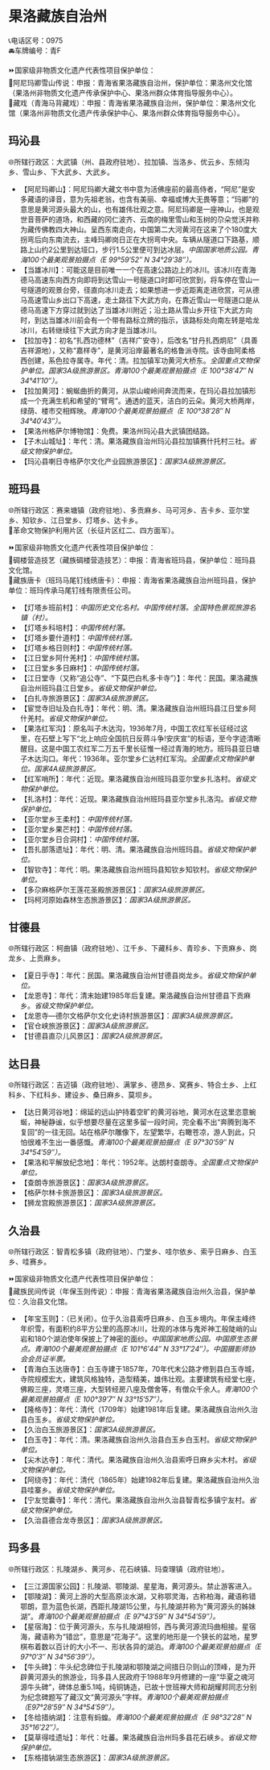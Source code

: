# 果洛藏族自治州  
📞电话区号：0975  
🚘车牌编号：青F  
  
⏩国家级非物质文化遗产代表性项目保护单位：  
🔸阿尼玛卿雪山传说：申报：青海省果洛藏族自治州，保护单位：果洛州文化馆（果洛州非物质文化遗产传承保护中心、果洛州群众体育指导服务中心）。  
🔸藏戏（青海马背藏戏）：申报：青海省果洛藏族自治州，保护单位：果洛州文化馆（果洛州非物质文化遗产传承保护中心、果洛州群众体育指导服务中心）。  

## 玛沁县  
🌐所辖行政区：大武镇（州、县政府驻地）、拉加镇、当洛乡、优云乡、东倾沟乡、雪山乡、下大武乡、大武乡。  
  
* 【阿尼玛卿山】：阿尼玛卿大藏文书中意为活佛座前的最高侍者，“阿尼”是安多藏语的译音，意为先祖老翁，也含有美丽、幸福或博大无畏等意；“玛卿”的意思是黄河源头最大的山，也有雄伟壮观之意。阿尼玛卿是一座神山，也是观世音菩萨的道场，和西藏的冈仁波齐、云南的梅里雪山和玉树的尕朵觉沃并称为藏传佛教四大神山。呈西东南走向，中国第二大河黄河在这来了个180度大拐弯后向东南流去，主峰玛卿岗日正在大拐弯中央。车辆从隧道口下路基，顺路上山约2公里到达垭口，步行1.5公里便可到达冰层。*中国国家地质公园。青海100个最美观景拍摄点（E 99°59′52″ N 34°29′38″）。*  
* 【当雄冰川】：可能这是目前唯一一个在高速公路边上的冰川。该冰川在青海德马高速东向西方向即将到达雪山一号隧道口时即可欣赏到，将车停在雪山一号隧道的观景台旁，径直向冰川走去；如果想进一步近距离走进欣赏，可从德马高速雪山乡出口下高速，走土路往下大武方向，在靠近雪山一号隧道口是从德马高速下方穿过就到达了当雄冰川附近；沿土路从雪山乡开往下大武方向时，到达当雄冰川前会有一个带有路标立牌的指示，该路标处向南左转是哈龙冰川，右转继续往下大武方向才是当雄冰川。
* 【拉加寺】：初名“扎西功德林”（吉祥广安寺），后改名“甘丹扎西炯尼”（具善吉祥源地），又称“嘉样寺”，是黄河沿岸最著名的格鲁派寺院。该寺由阿柔格西创建，系色拉寺属寺。年代：清。拉加镇军功黄河大桥东。*全国重点文物保护单位。国家3A级旅游景区。青海100个最美观景拍摄点（E 100°38′47″ N 34°41′10″）。*  
* 【拉加黄河】：蜿蜒曲折的黄河，从崇山峻岭间奔流而来，在玛沁县拉加镇形成一个充满生机和希望的“臂弯”。通透的蓝天，洁白的云朵。黄河大桥两岸，绿荫、楼市交相辉映。*青海100个最美观景拍摄点（E 100°38′28″ N 34°40′43″）。*  
* 【果洛州格萨尔博物馆】：免费。果洛州玛沁县大武镇团结路。  
* 【子木山城址】：年代：清。果洛藏族自治州玛沁县拉加镇赛什托村三社。*省级文物保护单位。*    
* 【玛沁县喇日寺格萨尔文化产业园旅游景区】：*国家3A级旅游景区。*  

## 班玛县  
🌐所辖行政区：赛来塘镇（政府驻地）、多贡麻乡、马可河乡、吉卡乡、亚尔堂乡、知钦乡、江日堂乡、灯塔乡、达卡乡。  
🚩革命文物保护利用片区（长征片区红二、四方面军）。  
  
⏩国家级非物质文化遗产代表性项目保护单位：  
🔸碉楼营造技艺（藏族碉楼营造技艺）：申报：青海省班玛县，保护单位：班玛县文化馆。  
🔸藏族唐卡（班玛马尾钉线绣唐卡）：申报：青海省果洛藏族自治州班玛县，保护单位：班玛传承马尾钉线有限责任公司。  
  
* 【灯塔乡班前村】：*中国历史文化名村。中国传统村落。全国特色景观旅游名镇（村）。*  
* 【灯塔乡科培村】：*中国传统村落。*  
* 【灯塔乡要什道村】：*中国传统村落。*  
* 【灯塔乡格日则村】：*中国传统村落。*  
* 【江日堂乡阿什羌村】：*中国传统村落。*  
* 【江日堂乡多日麻村】：*中国传统村落。*  
* 【江日堂寺（又称“追公寺”、“下莫巴白札多卡寺”）】：年代：民国。果洛藏族自治州班玛县江日堂乡。*省级文物保护单位。*
* 【白扎寺旅游景区】：*国家3A级旅游景区。*  
* 【宦觉寺旧址及白扎寺】：年代：明、清。果洛藏族自治州班玛县江日堂乡阿什羌村。*省级文物保护单位。*
* 【果洛红军沟】：原名叫子木达沟，1936年7月，中国工农红军长征经过这里，在石壁上写下“北上响应全国抗日反蒋斗争!安庆宣”的标语，至今字迹清晰醒目。这是中国工农红军二万五千里长征惟一经过青海的地方。班玛县亚日塘子木达沟口。年代：1936年。亚尔堂乡仁达村红军沟。*全国重点文物保护单位。国家4A级旅游景区。*  
* 【红军哨所】：年代：近现。果洛藏族自治州班玛县亚尔堂乡扎洛村。*省级文物保护单位。*
* 【扎洛村】：年代：近现。果洛藏族自治州班玛县亚尔堂乡扎洛沟。*省级文物保护单位。*
* 【亚尔堂乡王柔村】：*中国传统村落。*  
* 【亚尔堂乡果芒村】：*中国传统村落。*  
* 【亚尔堂乡日合洞村】：*中国传统村落。*  
* 【吾扎部落遗址】：年代：明、清。果洛藏族自治州班玛县。*省级文物保护单位。*
* 【智钦寺】：年代：明。果洛藏族自治州班玛县知钦乡知钦村。*省级文物保护单位。*    
* 【多尕麻格萨尔王莲花圣殿旅游景区】：*国家3A级旅游景区。*  
* 【玛柯河原始森林生态旅游景区】：*国家3A级旅游景区。*  

## 甘德县  
🌐所辖行政区：柯曲镇（政府驻地）、江千乡、下藏科乡、青珍乡、下贡麻乡、岗龙乡、上贡麻乡。  
  
* 【夏日乎寺】：年代：民国。果洛藏族自治州甘德县岗龙乡。*省级文物保护单位。*
* 【龙恩寺】：年代：清末始建1985年后复建。果洛藏族自治州甘德县下贡麻乡。*省级文物保护单位。*    
* 【龙恩寺—德尔文格萨尔文化史诗村旅游景区】：*国家3A级旅游景区。*  
* 【官仓峡旅游景区】：*国家3A级旅游景区。*  
* 【甘德县直尕儿风景区】：*国家2A级旅游景区。*  

## 达日县  
🌐所辖行政区：吉迈镇（政府驻地）、满掌乡、德昂乡、窝赛乡、特合土乡、上红科乡、下红科乡、建设乡、桑日麻乡、莫坝乡。  
  
* 【达日黄河谷地】：绵延的远山护持着空旷的黄河谷地，黄河水在这里恣意蜿蜒，神秘静谧，似乎想要尽量在这里多留一段时间，完全看不出“奔腾到海不复回”的一往无回。站在格萨尔雕像下，左望繁华，右瞰苍凉，游人到此，只怕很难不生出一番感慨。*青海100个最美观景拍摄点（E 97°30′59″ N 34°54′59″）。*  
* 【果洛和平解放纪念地】：年代：1952年。达朗村查朗寺。*全国重点文物保护单位。*    
* 【查朗寺旅游景区】：*国家3A级旅游景区。*  
* 【格萨尔林卡旅游景区】：*国家3A级旅游景区。*  
* 【狮龙宫殿旅游景区】：*国家3A级旅游景区。*  

## 久治县  
🌐所辖行政区：智青松多镇（政府驻地）、门堂乡、哇尔依乡、索乎日麻乡、白玉乡、哇赛乡。  
  
⏩国家级非物质文化遗产代表性项目保护单位：  
🔸藏族民间传说（年保玉则传说）：申报：青海省果洛藏族自治州久治县，保护单位：久治县文化馆。  
  
* 【年宝玉则】：（已关闭）。位于久治县索呼日麻乡、白玉乡境内。年保主峰终年织雪，有面积约8平方公里的高原冰川，壮观的冰体与鬼斧神工般陡峭的山岩和180个湖泊使年保披上了神密的面纱。*中国国家地质公园。中国原生态景点。青海100个最美观景拍摄点（E 101°6′44″ N 33°17′24″）。中国摄影师协会会员证半票。*  
* 【青海白玉达唐寺】：白玉寺建于1857年，70年代末公路才修到县白玉寺城，寺院规模宏大，建筑风格独特，造型精美，雄伟壮观。主要建筑有经堂七座，佛殿三座，灵塔三座，大型转经房八座及僧舍等，有僧众千余人。*青海100个最美观景拍摄点（E 100°39′7″ N 33°15′57″）。*  
* 【隆格寺】：年代：清代（1709年）始建1981年后复建。果洛藏族自治州久治县白玉乡。*省级文物保护单位。*
* 【久治白玉旅游景区】：*国家3A级旅游景区。*  
* 【白玉寺】：年代：清。果洛藏族自治州久治县白玉乡白玉村。*省级文物保护单位。*
* 【尖木达寺】：年代：清代。果洛藏族自治州久治县索呼日麻乡尖木村。*省级文物保护单位。*
* 【阿绕寺】：年代：清代（1865年）始建1982年后复建。果洛藏族自治州久治县哇寨乡。*省级文物保护单位。*
* 【宁友觉囊寺】：年代：清代。果洛藏族自治州久治县智青松多镇宁友村。*省级文物保护单位。*  
* 【久治县德合龙寺景区】：*国家3A级旅游景区。*  

## 玛多县  
🌐所辖行政区：扎陵湖乡、黄河乡、花石峡镇、玛查理镇（政府驻地）。  
  
* 【三江源国家公园】：扎陵湖、鄂陵湖、星星海，黄河源头。禁止游客进入。  
* 【鄂陵湖】：黄河上游的大型高原淡水湖，又称鄂灵海，古称柏海，藏语称错鄂朗，意为蓝色长湖，西距扎陵湖15公里，与扎陵湖并称为“黄河源头的姊妹湖”。*青海100个最美观景拍摄点（E 97°43′59″ N 34°54′59″）。*  
* 【星宿海】：位于黄河源头，东与扎陵湖相邻，西与黄河源流玛曲相接。星宿海，藏语称为“错岔”，意思是“花海子”。这里的地形是一个狭长的盆地，星罗棋布着数以百计的大小不一、形状各异的湖泊。*青海100个最美观景拍摄点（E 97°0′3″ N 34°56′39″）。*  
* 【牛头碑】：牛头纪念碑位于扎陵湖和鄂陵湖之间措日尕则山的顶峰，是为开辟黄河源头的旅游业，玛多县人民政府于1988年9月修建的一座“华夏之魂河源牛头碑”，碑体总重5.1吨，纯铜铸造，已故十世班禅大师和胡耀邦同志分别为纪念碑题写了藏汉文“黄河源头”字样。*青海100个最美观景拍摄点（E97°28′59″ N 34°54′59″）。*  
* 【冬给措纳湖】：注意有蚂蝗。*青海100个最美观景拍摄点（E 98°32′28″ N 35°16′22″）。*  
* 【莫草得哇遗址】：年代：吐蕃。果洛藏族自治州玛多县花石峡乡。*省级文物保护单位。*  
* 【东格措钠湖生态旅游区】：*国家3A级旅游景区。*  